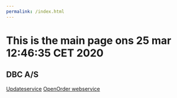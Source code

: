 ```yaml
---
permalink: /index.html
---
```

# This is the main page ons 25 mar 12:46:35 CET 2020

## DBC A/S
[Updateservice](/updateservice/Home.md)
[OpenOrder webservice](/OpenOrder-webservice/Home.md)
